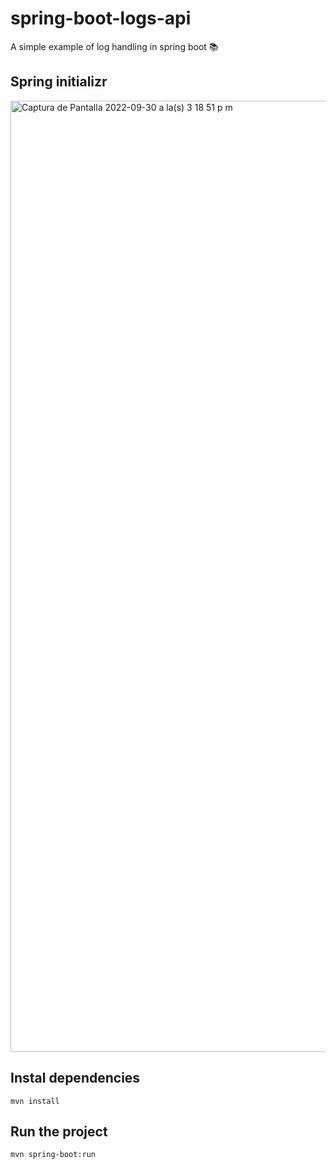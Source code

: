 # spring-boot-logs-api

A simple example of log handling in spring boot 📚

## Spring initializr

<img width="1522" alt="Captura de Pantalla 2022-09-30 a la(s) 3 18 51 p m" src="https://user-images.githubusercontent.com/24255842/193350009-46ddc952-f341-4348-b4db-f2852286a96f.png">

## Instal dependencies

    mvn install
## Run the project

    mvn spring-boot:run
